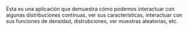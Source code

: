 Ésta es una aplicación que demuestra cómo podemos interactuar con algunas distribuciones continuas, ver sus características, interactuar con sus funciones de densidad, distrubciones, ver muestras aleatorias, etc.